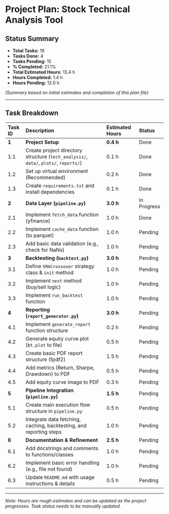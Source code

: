 # Project Plan: Stock Technical Analysis Tool

## Status Summary

*   **Total Tasks:** 19
*   **Tasks Done:** 4
*   **Tasks Pending:** 15
*   **% Completed:** 21.1%
*   **Total Estimated Hours:** 13.4 h
*   **Hours Completed:** 1.4 h
*   **Hours Pending:** 12.0 h

*(Summary based on initial estimates and completion of this plan file)*

---

## Task Breakdown

| Task ID | Description                                     | Estimated Hours | Status  |
| :------ | :---------------------------------------------- | :-------------- | :------ |
| **1**   | **Project Setup**                               | **0.4 h**       | Done    |
| 1.1     | Create project directory structure (`tech_analysis/`, `data/`, `plots/`, `reports/`) | 0.1 h           | Done    |
| 1.2     | Set up virtual environment (Recommended)        | 0.2 h           | Done    |
| 1.3     | Create `requirements.txt` and install dependencies | 0.1 h           | Done    |
| **2**   | **Data Layer (`pipeline.py`)**                  | **3.0 h**       | In Progress |
| 2.1     | Implement `fetch_data` function (yfinance)      | 1.0 h           | Done    |
| 2.2     | Implement `cache_data` function (to parquet)    | 1.0 h           | Pending |
| 2.3     | Add basic data validation (e.g., check for NaNs) | 1.0 h           | Pending |
| **3**   | **Backtesting (`backtest.py`)**                 | **3.0 h**       | Pending |
| 3.1     | Define `SMACrossover` strategy class & `init` method | 1.0 h           | Pending |
| 3.2     | Implement `next` method (buy/sell logic)        | 1.0 h           | Pending |
| 3.3     | Implement `run_backtest` function               | 1.0 h           | Pending |
| **4**   | **Reporting (`report_generator.py`)**           | **3.0 h**       | Pending |
| 4.1     | Implement `generate_report` function structure  | 0.2 h           | Pending |
| 4.2     | Generate equity curve plot (`bt.plot` to file)  | 0.5 h           | Pending |
| 4.3     | Create basic PDF report structure (fpdf2)       | 1.5 h           | Pending |
| 4.4     | Add metrics (Return, Sharpe, Drawdown) to PDF   | 0.5 h           | Pending |
| 4.5     | Add equity curve image to PDF                   | 0.3 h           | Pending |
| **5**   | **Pipeline Integration (`pipeline.py`)**        | **1.5 h**       | Pending |
| 5.1     | Create main execution flow structure in `pipeline.py` | 0.5 h           | Pending |
| 5.2     | Integrate data fetching, caching, backtesting, and reporting steps | 1.0 h           | Pending |
| **6**   | **Documentation & Refinement**                  | **2.5 h**       | Pending |
| 6.1     | Add docstrings and comments to functions/classes | 1.0 h           | Pending |
| 6.2     | Implement basic error handling (e.g., file not found) | 1.0 h           | Pending |
| 6.3     | Update `README.md` with usage instructions & details | 0.5 h           | Pending |

---
*Note: Hours are rough estimates and can be updated as the project progresses. Task status needs to be manually updated.*
